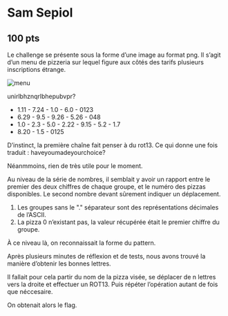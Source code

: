 # Sam Sepiol
## 100 pts

Le challenge se présente sous la forme d’une image au format png.
Il s’agit d’un menu de pizzeria sur lequel figure aux côtés des tarifs plusieurs inscriptions étrange.

![menu](/Images/menu.png)

unirlbhznqrlbhepubvpr?

* 1.11 - 7.24 - 1.0 - 6.0 - 0123
* 6.29 - 9.5 - 9.26 - 5.26 - 048
* 1.0 - 2.3 - 5.0 - 2.22 - 9.15 - 5.2 - 1.7
* 8.20 - 1.5 - 0125


D’instinct, la première chaîne fait penser à du rot13. Ce qui donne une fois traduit : haveyoumadeyourchoice?

Néanmmoins, rien de très utile pour le moment.

Au niveau de la série de nombres, il semblait y avoir un rapport entre le premier des deux chiffres de chaque groupe, et le numéro des pizzas disponibles. Le second nombre devant sûrement indiquer un déplacement.

1. Les groupes sans le "." séparateur sont des représentations décimales de l’ASCII. 
2. La pizza 0 n’existant pas, la valeur récupérée était le premier chiffre du groupe.

À ce niveau là, on reconnaissait la forme du pattern.

Après plusieurs minutes de réflexion et de tests, nous avons trouvé la manière d’obtenir les bonnes lettres.

Il fallait pour cela partir du nom de la pizza visée, se déplacer de n lettres vers la droite et effectuer un ROT13. Puis répéter l’opération autant de fois que néccesaire. 

On obtenait alors le flag.






